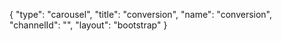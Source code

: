 {
    "type": "carousel",
    "title": "conversion",
    "name": "conversion",
    "channelId": "",
    "layout": "bootstrap"
}